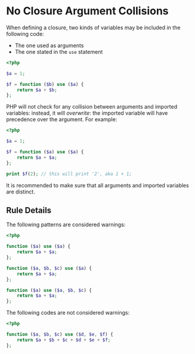 <!-- Good Practices -->
# No Closure Argument Collisions

When defining a closure, two kinds of variables may be included in the following code: 

* The one used as arguments
* The one stated in the `use` statement

```php
<?php

$a = 1;

$f = function ($b) use ($a) {
	return $a + $b;
};

```


PHP will not check for any collision between arguments and imported variables: instead, it will _overwrite_: the imported variable will have precedence over the argument. For example: 

```php
<?php

$a = 1;

$f = function ($a) use ($a) {
	return $a + $a;
};

print $f(2); // this will print '2', aka 1 + 1;

```

It is recommended to make sure that all arguments and imported variables are distinct. 

## Rule Details

The following patterns are considered warnings:

```php
<?php

function ($a) use ($a) {
	return $a + $a;
};

function ($a, $b, $c) use ($a) {
	return $a + $a;
};

function ($a) use ($a, $b, $c) {
	return $a + $a;
};

```

The following codes are not considered warnings:

```php
<?php

function ($a, $b, $c) use ($d, $e, $f) {
	return $a + $b + $c + $d + $e + $f;
};

```

